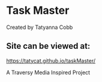 # Task Master
Created by Tatyanna Cobb

## Site can be viewed at:  
https://tatycat.github.io/taskMaster/  

A Traversy Media Inspired Project  

